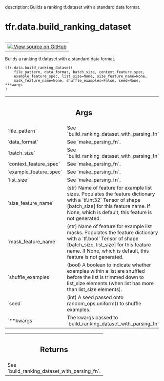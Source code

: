 description: Builds a ranking tf.dataset with a standard data format.

<div itemscope itemtype="http://developers.google.com/ReferenceObject">
<meta itemprop="name" content="tfr.data.build_ranking_dataset" />
<meta itemprop="path" content="Stable" />
</div>

# tfr.data.build_ranking_dataset

<!-- Insert buttons and diff -->

<table class="tfo-notebook-buttons tfo-api nocontent" align="left">
<td>
  <a target="_blank" href="https://github.com/tensorflow/ranking/tree/master/tensorflow_ranking/python/data.py#L954-L1002">
    <img src="https://www.tensorflow.org/images/GitHub-Mark-32px.png" />
    View source on GitHub
  </a>
</td>
</table>

Builds a ranking tf.dataset with a standard data format.

<pre class="devsite-click-to-copy prettyprint lang-py tfo-signature-link">
<code>tfr.data.build_ranking_dataset(
    file_pattern, data_format, batch_size, context_feature_spec,
    example_feature_spec, list_size=None, size_feature_name=None,
    mask_feature_name=None, shuffle_examples=False, seed=None, **kwargs
)
</code></pre>

<!-- Placeholder for "Used in" -->

<!-- Tabular view -->
 <table class="responsive fixed orange">
<colgroup><col width="214px"><col></colgroup>
<tr><th colspan="2"><h2 class="add-link">Args</h2></th></tr>

<tr>
<td>
`file_pattern`
</td>
<td>
See `build_ranking_dataset_with_parsing_fn`.
</td>
</tr><tr>
<td>
`data_format`
</td>
<td>
See `make_parsing_fn`.
</td>
</tr><tr>
<td>
`batch_size`
</td>
<td>
See `build_ranking_dataset_with_parsing_fn`.
</td>
</tr><tr>
<td>
`context_feature_spec`
</td>
<td>
See `make_parsing_fn`.
</td>
</tr><tr>
<td>
`example_feature_spec`
</td>
<td>
See `make_parsing_fn`.
</td>
</tr><tr>
<td>
`list_size`
</td>
<td>
See `make_parsing_fn`.
</td>
</tr><tr>
<td>
`size_feature_name`
</td>
<td>
(str) Name of feature for example list sizes. Populates
the feature dictionary with a `tf.int32` Tensor of shape [batch_size] for
this feature name. If None, which is default, this feature is not
generated.
</td>
</tr><tr>
<td>
`mask_feature_name`
</td>
<td>
(str) Name of feature for example list masks. Populates
the feature dictionary with a `tf.bool` Tensor of shape [batch_size,
list_size] for this feature name. If None, which is default, this feature
is not generated.
</td>
</tr><tr>
<td>
`shuffle_examples`
</td>
<td>
(bool) A boolean to indicate whether examples within a
list are shuffled before the list is trimmed down to list_size elements
(when list has more than list_size elements).
</td>
</tr><tr>
<td>
`seed`
</td>
<td>
(int) A seed passed onto random_ops.uniform() to shuffle examples.
</td>
</tr><tr>
<td>
`**kwargs`
</td>
<td>
The kwargs passed to `build_ranking_dataset_with_parsing_fn`.
</td>
</tr>
</table>

<!-- Tabular view -->
 <table class="responsive fixed orange">
<colgroup><col width="214px"><col></colgroup>
<tr><th colspan="2"><h2 class="add-link">Returns</h2></th></tr>
<tr class="alt">
<td colspan="2">
See `build_ranking_dataset_with_parsing_fn`.
</td>
</tr>

</table>
